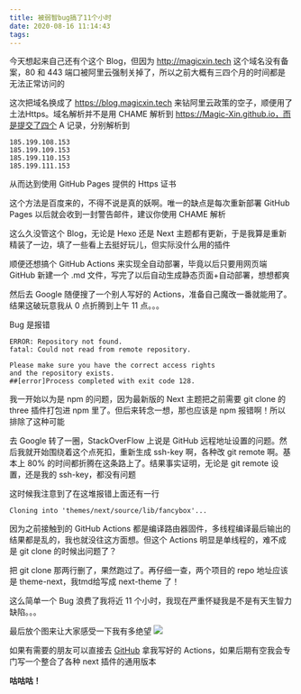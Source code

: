 ```yaml
---
title: 被弱智bug搞了11个小时
date: 2020-08-16 11:14:43
tags:
---
```

今天想起来自己还有个这个 Blog，但因为 http://magicxin.tech 这个域名没有备案，80 和 443 端口被阿里云强制关掉了，所以之前大概有三四个月的时间都是无法正常访问的

这次把域名换成了 https://blog.magicxin.tech 来钻阿里云政策的空子，顺便用了土法Https。域名解析并不是用 CHAME 解析到 https://Magic-Xin.github.io，而是提交了四个 A 记录，分别解析到

    185.199.108.153
    185.199.109.153
    185.199.110.153
    185.199.111.153

从而达到使用 GitHub Pages 提供的 Https 证书

这个方法是百度来的，不得不说是真的妖啊。唯一的缺点是每次重新部署 GitHub Pages 以后就会收到一封警告邮件，建议你使用 CHAME 解析

这么久没管这个 Blog，无论是 Hexo 还是 Next 主题都有更新，于是我算是重新精装了一边，填了一些看上去挺好玩儿，但实际没什么用的插件

顺便还想搞个 GitHub Actions 来实现全自动部署，毕竟以后只要用网页端 GitHub 新建一个 .md 文件，写完了以后自动生成静态页面+自动部署，想想都爽

然后去 Google 随便搜了一个别人写好的 Actions，准备自己魔改一番就能用了。结果这破玩意我从 0 点折腾到上午 11 点。。。

Bug 是报错
```
ERROR: Repository not found.
fatal: Could not read from remote repository.

Please make sure you have the correct access rights
and the repository exists.
##[error]Process completed with exit code 128.
```
我一开始以为是 npm 的问题，因为最新版的 Next 主题把之前需要 git clone 的 three 插件打包进 npm 里了。但后来转念一想，那也应该是 npm 报错啊！所以排除了这种可能

去 Google 转了一圈，StackOverFlow 上说是 GitHub 远程地址设置的问题。然后我就开始围绕着这个点死扣，重新生成 ssh-key 啊，各种改 git remote 啊。基本上 80% 的时间都折腾在这条路上了。结果事实证明，无论是 git remote 设置，还是我的 ssh-key，都没有问题

这时候我注意到了在这堆报错上面还有一行
```
Cloning into 'themes/next/source/lib/fancybox'...
```

因为之前接触到的 GitHub Actions 都是编译路由器固件，多线程编译最后输出的结果都是乱的，我也就没往这方面想。但这个 Actions 明显是单线程的，难不成是 git clone 的时候出问题了？

把 git clone 那两行删了，果然跑过了。再仔细一查，两个项目的 repo 地址应该是 theme-next，我tmd给写成 next-theme 了！

这么简单一个 Bug 浪费了我将近 11 个小时，我现在严重怀疑我是不是有天生智力缺陷。。。

最后放个图来让大家感受一下我有多绝望
![](https://magicxin-blog-image.oss-cn-beijing.aliyuncs.com/img/20200816115709.png)

如果有需要的朋友可以直接去 [GitHub](https://github.com/Magic-Xin/blog/tree/master/.github/workflows) 拿我写好的 Actions，如果后期有空我会专门写一个整合了各种 next 插件的通用版本

<b>咕咕咕！</b>